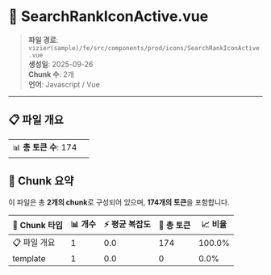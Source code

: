 # 📄 SearchRankIconActive.vue

> **파일 경로**: `vizier(sample)/fe/src/components/prod/icons/SearchRankIconActive.vue`  
> **생성일**: 2025-09-26  
> **Chunk 수**: 2개  
> **언어**: Javascript / Vue
---


## 📋 파일 개요

| | |
|--|--|
| 📊 **총 토큰 수**: 174 |  |






## 🧩 Chunk 요약

이 파일은 총 **2개의 chunk**로 구성되어 있으며, **174개의 토큰**을 포함합니다.

| 🧩 Chunk 타입 | 📊 개수 | ⚡ 평균 복잡도 | 📝 총 토큰 | 📈 비율 |
|---------------|--------|-------------|----------|--------|
| 📋 파일 개요 | 1 | 0.0 | 174 | 100.0% |
| template | 1 | 0.0 | 0 | 0.0% |

